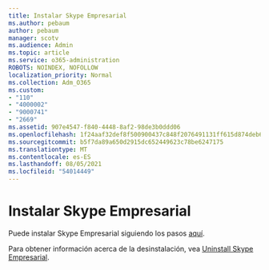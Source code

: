 ```yaml
---
title: Instalar Skype Empresarial
ms.author: pebaum
author: pebaum
manager: scotv
ms.audience: Admin
ms.topic: article
ms.service: o365-administration
ROBOTS: NOINDEX, NOFOLLOW
localization_priority: Normal
ms.collection: Adm_O365
ms.custom:
- "110"
- "4000002"
- "9000741"
- "2669"
ms.assetid: 907e4547-f840-4448-8af2-98de3b0ddd06
ms.openlocfilehash: 1f24aaf32def8f500900437c848f2076491131ff615d874deb685ccb8c5f3271
ms.sourcegitcommit: b5f7da89a650d2915dc652449623c78be6247175
ms.translationtype: MT
ms.contentlocale: es-ES
ms.lasthandoff: 08/05/2021
ms.locfileid: "54014449"
---
```

# <a name="install-skype-for-business"></a>Instalar Skype Empresarial

Puede instalar Skype Empresarial siguiendo los pasos [aquí](https://support.office.com/article/Install-Skype-for-Business-8a0d4da8-9d58-44f9-9759-5c8f340cb3fb.aspx).

Para obtener información acerca de la desinstalación, vea [Uninstall Skype Empresarial](https://support.office.com/article/uninstall-skype-for-business-28c4a036-7f22-406c-b7f4-87894cbaf902).